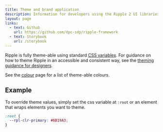 ```yaml
---
title: Theme and brand application
description: Information for developers using the Ripple 2 UI libraries
layout: page
links:
  - text: Github
    url: https://github.com/dpc-sdp/ripple-framework
  - text: Storybook
    url: /storybook
---
```


Ripple is fully theme-able using standard [CSS variables](https://developer.mozilla.org/en-US/docs/Web/CSS/Using_CSS_custom_properties). For guidance on how to theme Ripple in an accessible and consistent way, see the [theming guidance for designers]().

See the [colour](/design-system/styles/colour) page for a list of theme-able colours.

## Example

To override theme values, simply set the css variable at `:root` or an element that wraps elements you want to theme.

```css
:root {
  --rpl-clr-primary: #6B19A3;
}
```
